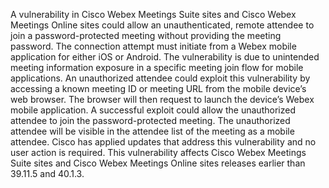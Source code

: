 A vulnerability in Cisco Webex Meetings Suite sites and Cisco Webex Meetings Online sites could allow an unauthenticated, remote attendee to join a password-protected meeting without providing the meeting password. The connection attempt must initiate from a Webex mobile application for either iOS or Android. The vulnerability is due to unintended meeting information exposure in a specific meeting join flow for mobile applications. An unauthorized attendee could exploit this vulnerability by accessing a known meeting ID or meeting URL from the mobile device&rsquo;s web browser. The browser will then request to launch the device&rsquo;s Webex mobile application. A successful exploit could allow the unauthorized attendee to join the password-protected meeting. The unauthorized attendee will be visible in the attendee list of the meeting as a mobile attendee. Cisco has applied updates that address this vulnerability and no user action is required. This vulnerability affects Cisco Webex Meetings Suite sites and Cisco Webex Meetings Online sites releases earlier than 39.11.5 and 40.1.3.